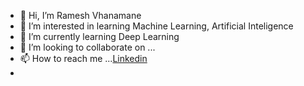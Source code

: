 - 👋 Hi, I’m Ramesh Vhanamane
- 👀 I’m interested in learning Machine Learning, Artificial Inteligence
- 🌱 I’m currently learning Deep Learning
- 💞️ I’m looking to collaborate on ...
- 📫 How to reach me ...[Linkedin](https://www.linkedin.com/in/vhanamaneramesh/)
- 
<!---
Ramesh9394/Ramesh9394 is a ✨ special ✨ repository because its `README.md` (this file) appears on your GitHub profile.
You can click the Preview link to take a look at your changes.
--->
